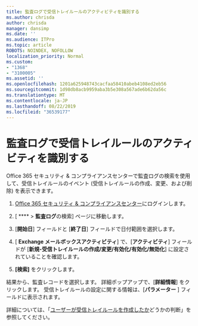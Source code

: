 ```yaml
---
title: 監査ログで受信トレイルールのアクティビティを識別する
ms.author: chrisda
author: chrisda
manager: dansimp
ms.date: ''
ms.audience: ITPro
ms.topic: article
ROBOTS: NOINDEX, NOFOLLOW
localization_priority: Normal
ms.custom:
- "1368"
- "3100005"
ms.assetid: ''
ms.openlocfilehash: 1201a625948743cacfaa58410abeb4108ed2eb56
ms.sourcegitcommit: 1d98db8acb9959aba3b5e308a567ade6b62da56c
ms.translationtype: MT
ms.contentlocale: ja-JP
ms.lasthandoff: 08/22/2019
ms.locfileid: "36539177"
---
```

# <a name="identify-inbox-rule-activity-in-audit-logs"></a>監査ログで受信トレイルールのアクティビティを識別する

Office 365 セキュリティ & コンプライアンスセンターで監査ログの検索を使用して、受信トレイルールのイベント (受信トレイルールの作成、変更、および削除) を表示できます。

1. [Office 365 セキュリティ & コンプライアンスセンター](https://protection.office.com/)にログインします。

2. [ **** > **監査ログ**の検索] ページに移動します。

3. [**開始日**] フィールドと [**終了日**] フィールドで日付範囲を選択します。

4. [ **Exchange メールボックスアクティビティ**] で、[**アクティビティ**] フィールドが [**新規-受信トレイルールの作成/変更/有効化/有効化/無効化**] に設定されていることを確認します。

5. **[検索]** をクリックします。

結果から、監査レコードを選択します。 詳細ポップアップで、[**詳細情報**] をクリックします。 受信トレイルールの設定に関する情報は、[**パラメーター** ] フィールドに表示されます。

詳細については、「[ユーザーが受信トレイルールを作成したか](https://docs.microsoft.com//office365/securitycompliance/auditing-troubleshooting-scenarios#determining-if-a-user-created-an-inbox-rule)どうかの判断」を参照してください。
